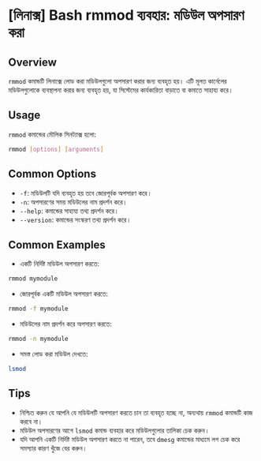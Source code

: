 # [লিনাক্স] Bash rmmod ব্যবহার: মডিউল অপসারণ করা

## Overview
`rmmod` কমান্ডটি লিনাক্সে লোড করা মডিউলগুলো অপসারণ করার জন্য ব্যবহৃত হয়। এটি মূলত কার্নেলের মডিউলগুলোকে ব্যবস্থাপনা করার জন্য ব্যবহৃত হয়, যা সিস্টেমের কার্যকারিতা বাড়াতে বা কমাতে সাহায্য করে।

## Usage
`rmmod` কমান্ডের মৌলিক সিনট্যাক্স হলো:

```bash
rmmod [options] [arguments]
```

## Common Options
- `-f`: মডিউলটি যদি ব্যবহৃত হয় তবে জোরপূর্বক অপসারণ করে।
- `-n`: অপসারণের সময় মডিউলের নাম প্রদর্শন করে।
- `--help`: কমান্ডের সাহায্য তথ্য প্রদর্শন করে।
- `--version`: কমান্ডের সংস্করণ তথ্য প্রদর্শন করে।

## Common Examples
- একটি নির্দিষ্ট মডিউল অপসারণ করতে:
```bash
rmmod mymodule
```

- জোরপূর্বক একটি মডিউল অপসারণ করতে:
```bash
rmmod -f mymodule
```

- মডিউলের নাম প্রদর্শন করে অপসারণ করতে:
```bash
rmmod -n mymodule
```

- সমস্ত লোড করা মডিউল দেখতে:
```bash
lsmod
```

## Tips
- নিশ্চিত করুন যে আপনি যে মডিউলটি অপসারণ করতে চান তা ব্যবহৃত হচ্ছে না, অন্যথায় `rmmod` কমান্ডটি কাজ করবে না।
- মডিউল অপসারণের আগে `lsmod` কমান্ড ব্যবহার করে মডিউলগুলোর তালিকা চেক করুন।
- যদি আপনি একটি নির্দিষ্ট মডিউল অপসারণ করতে না পারেন, তবে `dmesg` কমান্ডের মাধ্যমে লগ চেক করে সমস্যার কারণ খুঁজে বের করুন।